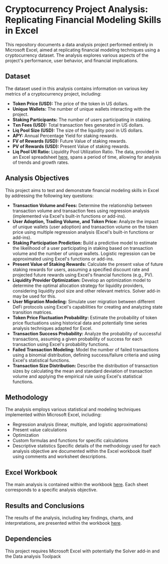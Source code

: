 # Cryptocurrency Project Analysis:  Replicating Financial Modeling Skills in Excel

This repository documents a data analysis project performed entirely in Microsoft Excel, aimed at replicating financial modeling techniques using a cryptocurrency dataset. The analysis explores various aspects of the project's performance, user behavior, and financial implications.

## Dataset

The dataset used in this analysis contains information on various key metrics of a cryptocurrency project, including:

* **Token Price (USD):** The price of the token in US dollars.
* **Unique Wallets:** The number of unique wallets interacting with the project.
* **Staking Participants:** The number of users participating in staking.
* **Txn Fees (USD):** Total transaction fees generated in US dollars.
* **Liq Pool Size (USD):** The size of the liquidity pool in US dollars.
* **APY:** Annual Percentage Yield for staking rewards.
* **FV of Rewards (USD):** Future Value of staking rewards.
* **PV of Rewards (USD):** Present Value of staking rewards.
* **Liq Pool Utl Ratio:** Liquidity Pool Utilization Ratio.
The data, provided in an Excel spreadsheet [here]([data.xlsx](https://github.com/JoeAkpan28/Financial-modelling-1/blob/main/Fin.%20model%201.xlsx)), spans a period of time, allowing for analysis of trends and growth rates.


## Analysis Objectives

This project aims to test and demonstrate financial modeling skills in Excel by addressing the following key questions:

* **Transaction Volume and Fees:** Determine the relationship between transaction volume and transaction fees using regression analysis (implemented via Excel's built-in functions or add-ins).
*	**User Adoption, Trading Volume, and Token Price:** Analyze the impact of unique wallets (user adoption) and transaction volume on the token price using multiple regression analysis (Excel's built-in functions or add-ins).
* **Staking Participation Prediction:** Build a predictive model to estimate the likelihood of a user participating in staking based on transaction volume and the number of unique wallets. Logistic regression can be approximated using Excel's functions or add-ins.
* **Present Value of Staking Rewards:** Calculate the present value of future staking rewards for users, assuming a specified discount rate and projected future rewards using Excel's financial functions (e.g., PV).
* **Liquidity Provider Optimization:** Develop an optimization model to determine the optimal allocation strategy for liquidity providers, considering liquidity pool size and other relevant metrics. Solver add-in may be used for this.
* **User Migration Modeling:** Simulate user migration between different DeFi protocols using Excel's capabilities for creating and analyzing state transition matrices.
* **Token Price Fluctuation Probability:** Estimate the probability of token price fluctuations using historical data and potentially time series analysis techniques adapted for Excel.
* **Transaction Success Probability:** Analyze the probability of successful transactions, assuming a given probability of success for each transaction using Excel's probability functions.
* **Failed Transaction Modeling:** Model the number of failed transactions using a binomial distribution, defining success/failure criteria and using Excel's statistical functions.
* **Transaction Size Distribution:** Describe the distribution of transaction sizes by calculating the mean and standard deviation of transaction volume and applying the empirical rule using Excel's statistical functions.



## Methodology

The analysis employs various statistical and modeling techniques implemented within Microsoft Excel, including:
-	Regression analysis (linear, multiple, and logistic approximations)
-	Present value calculations
-	Optimization
-	Custom formulas and functions for specific calculations
-	Descriptive statistics
Specific details of the methodology used for each analysis objective are documented within the Excel workbook itself using comments and worksheet descriptions.

## Excel Workbook

The main analysis is contained within the workbook [here]([analysis.xlsx](https://github.com/JoeAkpan28/Financial-modelling-1/blob/main/Fin.%20model%201.xlsx)). Each sheet corresponds to a specific analysis objective.


## Results and Conclusions

The results of the analysis, including key findings, charts, and interpretations, are presented within the workbook [here](analysis.xlsx).

## Dependencies

This project requires Microsoft Excel with potentially the Solver add-in and the Data analysis Toolpack
